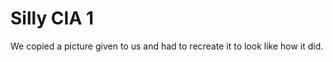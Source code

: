Silly CIA 1
====================

We copied a picture given to us and had to recreate it to look like how it did.